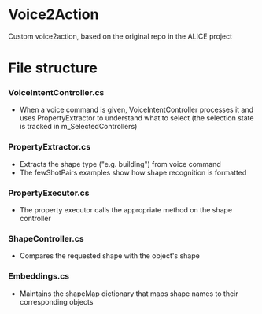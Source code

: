# Voice2Action

Custom voice2action, based on the original repo in the ALICE project

# File structure

### VoiceIntentController.cs
- When a voice command is given, VoiceIntentController processes it and uses PropertyExtractor to understand what to select (the selection state is tracked in m_SelectedControllers)

### PropertyExtractor.cs
- Extracts the shape type ("e.g. building") from voice command
- The fewShotPairs examples show how shape recognition is formatted

### PropertyExecutor.cs
- The property executor calls the appropriate method on the shape controller

### ShapeController.cs
- Compares the requested shape with the object's shape

### Embeddings.cs
- Maintains the shapeMap dictionary that maps shape names to their corresponding objects